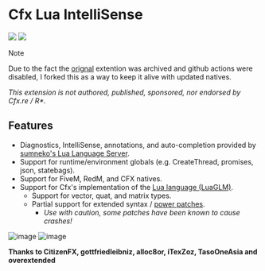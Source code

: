 # Cfx Lua IntelliSense

![](https://img.shields.io/visual-studio-marketplace/d/ihyajb.cfxlua-intellisense) ![](https://img.shields.io/visual-studio-marketplace/i/ihyajb.cfxlua-intellisense)


> [!NOTE]
> Due to the fact the [orignal](https://github.com/overextended/cfxlua-vscode) extention was archived and github actions were disabled, I forked this as a way to keep it alive with updated natives.

_This extension is not authored, published, sponsored, nor endorsed by Cfx.re / R*._

## Features

- Diagnostics, IntelliSense, annotations, and auto-completion provided by [sumneko's Lua Language Server](https://marketplace.visualstudio.com/items?itemName=sumneko.lua).
- Support for runtime/environment globals (e.g. CreateThread, promises, json, statebags).
- Support for FiveM, RedM, and CFX natives.
- Support for Cfx's implementation of the [Lua language (LuaGLM)](https://github.com/citizenfx/lua/tree/luaglm-dev/cfx).
  - Support for vector, quat, and matrix types.
  - Partial support for extended syntax / [power patches](https://github.com/citizenfx/lua/blob/luaglm-dev/cfx/README.md#power-patches).
    - _Use with caution, some patches have been known to cause crashes!_

![image](https://github.com/overextended/cfxlua-vscode/assets/65407488/6f609fa2-ca19-4705-adf5-80635d539cbd)
![image](https://github.com/overextended/cfxlua-vscode/assets/65407488/b837c0a8-01b0-4e3d-95f9-f925cb1320bf)

**Thanks to CitizenFX, gottfriedleibniz, alloc8or, iTexZoz, TasoOneAsia and overextended**
